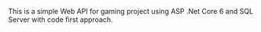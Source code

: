 This is a simple Web API for gaming project using ASP .Net Core 6 and SQL Server with code first approach.
